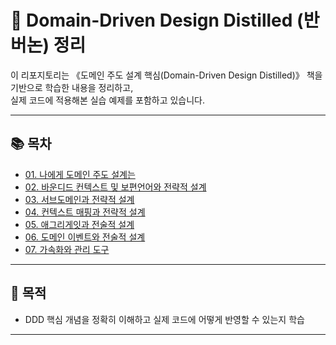 # 📘 Domain-Driven Design Distilled (반 버논) 정리

이 리포지토리는 《도메인 주도 설계 핵심(Domain-Driven Design Distilled)》 책을 기반으로 학습한 내용을 정리하고,  
실제 코드에 적용해본 실습 예제를 포함하고 있습니다.

---

## 📚 목차

- [01. 나에게 도메인 주도 설계는](chapters/01-what-ddd-means-to-me.md)
- [02. 바운디드 컨텍스트 및 보편언어와 전략적 설계]()
- [03. 서브도메인과 전략적 설계]()
- [04. 컨텍스트 매핑과 전략적 설계]()
- [05. 애그리게잇과 전술적 설계]()
- [06. 도메인 이벤트와 전술적 설계]()
- [07. 가속화와 관리 도구]()

---

## 🧠 목적

- DDD 핵심 개념을 정확히 이해하고 실제 코드에 어떻게 반영할 수 있는지 학습  

---
